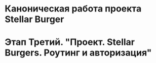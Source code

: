 # Каноническая работа проекта Stellar Burger 
# Этап Третий. "Проект. Stellar Burgers. Роутинг и авторизация"

